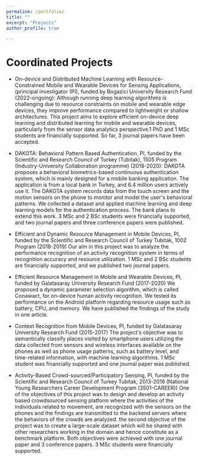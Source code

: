 ```yaml
---
permalink: /portfolio/
title: ""
excerpt: "Projects"
author_profile: true

---
```


Coordinated Projects
=========================    
- On-device and Distributed Machine Learning with Resource-Constrained Mobile and Wearable Devices for Sensing Applications, (principal investigator (PI), funded by Bogazici University Research Fund (2022-ongoing): 
Although running deep learning algorithms is challenging due to resource constraints on mobile and wearable edge devices, they improve performance compared to lightweight or shallow architectures. This project aims to explore efficient on-device deep learning and distributed learning for mobile and wearable devices, particularly from the sensor data analytics perspective.1 PhD and 1 MSc students are financially supported. So far, 3 journal papers have been accepted.


- DAKOTA: Behavioral Pattern Based Authentication, PI, funded by the Scientific and Research Council of Turkey (Tubitak), 1505 Program (Industry-University Collaboration programme) (2018-2020):
DAKOTA proposes a behavioral biometrics-based continuous authentication system, which is mainly designed for a mobile banking application. The application is from a local bank in Turkey, and 6.4 million users actively use it. The DAKOTA system records data from the touch screen and the motion sensors on the phone to monitor and
model the user's behavioral patterns. We collected a dataset and applied machine learning and deep learning models for the authentication process. The bank plans to extend this work. 3 MSc and 2 BSc students were financially supported, and two journal papers and three conference papers were published.  

- Efficient and Dynamic Resource Management in Mobile Devices, PI, funded by the Scientific and Research Council of Turkey Tubitak, 1002 Program (2018-2019)
Our aim in this project was to analyze the performance recognition of an activity recognition system in terms of recognition accuracy and resource utilization. 1 MSc and 2 BSc students are financially supported, and we published two journal papers.  

- Efficient Resource Management in Mobile and Wearable Devices, PI, funded by Galatasaray University Research Fund (2017-2020)
We proposed a dynamic parameter selection algorithm, which is called Conawact, for on-device human activity recognition. We tested its performance on the Android platform regarding resource usage such as battery, CPU, and memory. We have published the findings of the study in one article.

- Context Recognition from Mobile Devices, PI, funded by Galatasaray University Research Fund (2015-2017)
The project's objective was to semantically classify places visited by smartphone users utilizing the data
collected from sensors and wireless interfaces available on the phones as well as phone usage patterns, such as battery level, and time-related information, with machine learning algorithms. 1 MSc student was financially supported and one journal paper was published. 

- Activity-Based Crowd-sourced/Participatory Sensing, PI, funded by the Scientific and Research Council of Turkey Tubitak, 2013-2016 (National Young Researchers Career Development Program (3501-CAREER))
One of the objectives of this project was to design and develop an activity based crowdsourced sensing platform where the activities of the individuals related to movement, are recognized with the sensors on the phones and the findings are transmitted to the backend servers where the behaviors of the crowds are analyzed. the second objective of the project was to create a large-scale dataset which will be shared with other researchers working in the domain and hence constitute as a benchmark platform. Both objectives were achieved with one journal paper and 3 conference papers. 3 MSc students were financially supported.  
